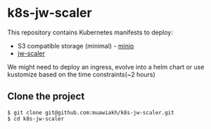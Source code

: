 # k8s-jw-scaler

This repository contains Kubernetes manifests to deploy:

  - S3 compatible storage (minimal) - [minio](https://min.io/)
  - [jw-scaler](https://github.com/muawiakh/go-jw-scaler)

We might need to deploy an ingress, evolve into a helm chart or use kustomize based on the time constraints(~2 hours)


## Clone the project

```
$ git clone git@github.com:muawiakh/k8s-jw-scaler.git
$ cd k8s-jw-scaler
```